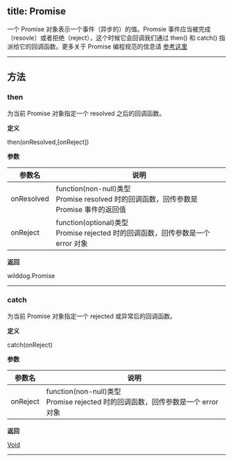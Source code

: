 
title: Promise
---

一个 Promise 对象表示一个事件（异步的）的值。Promsie 事件应当被完成（resovle）或者拒绝（reject），这个时候它会回调我们通过 then() 和 catch() 指派给它的回调函数。更多关于 Promise 编程规范的信息请 [参考这里](https://developer.mozilla.org/en-US/docs/Web/JavaScript/Reference/Global_Objects/Promise)

---
## 方法

### then

为当前 Promise 对象指定一个 resolved 之后的回调函数。

**定义**

then(onResolved,[onReject])

**参数**

| 参数名       | 说明                                       |
| ---------- | ---------------------------------------- |
| onResolved | function(non-null)类型<br>Promise resolved 时的回调函数，回传参数是 Promise 事件的返回值 |
| onReject   | function(optional)类型<br>Promise rejected 时的回调函数，回传参数是一个 error 对象 |

**返回**

wilddog.Promise

---

### catch
为当前 Promise 对象指定一个 rejected 或异常后的回调函数。

**定义**

catch(onReject)

**参数**

| 参数名      | 说明                                       |
| -------- | ---------------------------------------- |
| onReject | function(non-null)类型<br>Promise rejected 时的回调函数，回传参数是一个 error 对象 |

**返回**

[Void](/api/sync/web/Void.html)

---